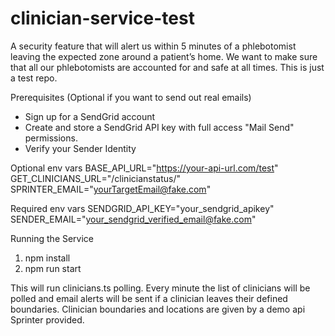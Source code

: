 # clinician-service-test
A security feature that will alert us within 5 minutes of a phlebotomist leaving the expected zone around a patient’s home. We want to make sure that all our phlebotomists are accounted for and safe at all times. This is just a test repo.

Prerequisites (Optional if you want to send out real emails)
- Sign up for a SendGrid account
- Create and store a SendGrid API key with full access "Mail Send" permissions.
- Verify your Sender Identity

Optional env vars
BASE_API_URL="https://your-api-url.com/test"
GET_CLINICIANS_URL="/clinicianstatus/"
SPRINTER_EMAIL="yourTargetEmail@fake.com"

Required env vars
SENDGRID_API_KEY="your_sendgrid_apikey"
SENDER_EMAIL="your_sendgrid_verified_email@fake.com"

Running the Service
1. npm install
2. npm run start

This will run clinicians.ts polling. Every minute the list of clinicians will be polled and 
email alerts will be sent if a clinician leaves their defined boundaries. Clinician boundaries and locations are given by a demo api Sprinter provided.
